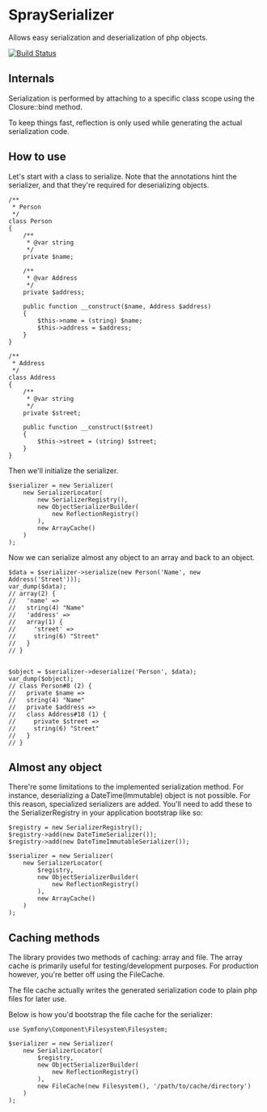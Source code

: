 SpraySerializer
===============

Allows easy serialization and deserialization of php objects.

[![Build Status](https://secure.travis-ci.org/JurJean/SpraySerializer.png?branch=master)](http://travis-ci.org/JurJean/SpraySerializer)

Internals
---------

Serialization is performed by attaching to a specific class scope using the Closure::bind method.

To keep things fast, reflection is only used while generating the actual serialization code.

How to use
----------

Let's start with a class to serialize. Note that the annotations hint the serializer, and that they're required for deserializing objects.

    /**
     * Person
     */
    class Person
    {
        /**
         * @var string
         */
        private $name;

        /**
         * @var Address
         */
        private $address;

        public function __construct($name, Address $address)
        {
            $this->name = (string) $name;
            $this->address = $address;
        }
    }

    /**
     * Address
     */
    class Address
    {
        /**
         * @var string
         */
        private $street;

        public function __construct($street)
        {
            $this->street = (string) $street;
        }
    }

Then we'll initialize the serializer.

    $serializer = new Serializer(
        new SerializerLocator(
            new SerializerRegistry(),
            new ObjectSerializerBuilder(
                new ReflectionRegistry()
            ),
            new ArrayCache()
        )
    );

Now we can serialize almost any object to an array and back to an object.

    $data = $serializer->serialize(new Person('Name', new Address('Street')));
    var_dump($data);
    // array(2) {
    //   'name' =>
    //   string(4) "Name"
    //   'address' =>
    //   array(1) {
    //     'street' =>
    //     string(6) "Street"
    //   }
    // }


    $object = $serializer->deserialize('Person', $data);
    var_dump($object);
    // class Person#8 (2) {
    //   private $name =>
    //   string(4) "Name"
    //   private $address =>
    //   class Address#18 (1) {
    //     private $street =>
    //     string(6) "Street"
    //   }
    // }

Almost any object
-----------------

There're some limitations to the implemented serialization method. For instance,
deserializing a DateTime(Immutable) object is not possible. For this reason,
specialized serializers are added. You'll need to add these to the
SerializerRegistry in your application bootstrap like so:

    $registry = new SerializerRegistry();
    $registry->add(new DateTimeSerializer());
    $registry->add(new DateTimeImmutableSerializer());
    
    $serializer = new Serializer(
        new SerializerLocator(
            $registry,
            new ObjectSerializerBuilder(
                new ReflectionRegistry()
            ),
            new ArrayCache()
        )
    );

Caching methods
---------------

The library provides two methods of caching: array and file. The array cache is
primarily useful for testing/development purposes. For production however, you're
better off using the FileCache.

The file cache actually writes the generated serialization code to plain php
files for later use.

Below is how you'd bootstrap the file cache for the serializer:

    use Symfony\Component\Filesystem\Filesystem;

    $serializer = new Serializer(
        new SerializerLocator(
            $registry,
            new ObjectSerializerBuilder(
                new ReflectionRegistry()
            ),
            new FileCache(new Filesystem(), '/path/to/cache/directory')
        )
    );